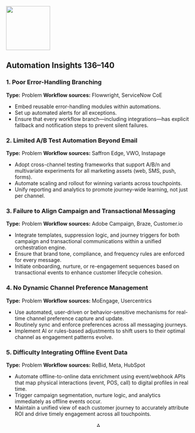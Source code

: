 <img src="https://r2cdn.perplexity.ai/pplx-full-logo-primary-dark%402x.png" class="logo" width="120"/>

## Automation Insights 136–140

### 1. Poor Error-Handling Branching

**Type:** Problem
**Workflow sources:** Flowwright, ServiceNow CoE

- Embed reusable error-handling modules within automations.
- Set up automated alerts for all exceptions.
- Ensure that every workflow branch—including integrations—has explicit fallback and notification steps to prevent silent failures.


### 2. Limited A/B Test Automation Beyond Email

**Type:** Problem
**Workflow sources:** Saffron Edge, VWO, Instapage

- Adopt cross-channel testing frameworks that support A/B/n and multivariate experiments for all marketing assets (web, SMS, push, forms).
- Automate scaling and rollout for winning variants across touchpoints.
- Unify reporting and analytics to promote journey-wide learning, not just per channel.


### 3. Failure to Align Campaign and Transactional Messaging

**Type:** Problem
**Workflow sources:** Adobe Campaign, Braze, Customer.io

- Integrate templates, suppression logic, and journey triggers for both campaign and transactional communications within a unified orchestration engine.
- Ensure that brand tone, compliance, and frequency rules are enforced for every message.
- Initiate onboarding, nurture, or re-engagement sequences based on transactional events to enhance customer lifecycle cohesion.


### 4. No Dynamic Channel Preference Management

**Type:** Problem
**Workflow sources:** MoEngage, Usercentrics

- Use automated, user-driven or behavior-sensitive mechanisms for real-time channel preference capture and update.
- Routinely sync and enforce preferences across all messaging journeys.
- Implement AI or rules-based adjustments to shift users to their optimal channel as engagement patterns evolve.


### 5. Difficulty Integrating Offline Event Data

**Type:** Problem
**Workflow sources:** ReBid, Meta, HubSpot

- Automate offline-to-online data enrichment using event/webhook APIs that map physical interactions (event, POS, call) to digital profiles in real time.
- Trigger campaign segmentation, nurture logic, and analytics immediately as offline events occur.
- Maintain a unified view of each customer journey to accurately attribute ROI and drive timely engagement across all touchpoints.

<div style="text-align: center">⁂</div>

